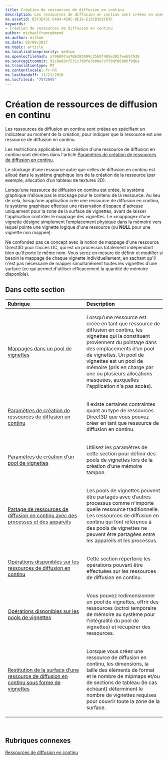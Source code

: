 ```yaml
---
title: Création de ressources de diffusion en continu
description: Les ressources de diffusion en continu sont créées en spécifiant un indicateur au moment de la création, pour indiquer que la ressource est une ressource de diffusion en continu.
ms.assetid: B3F3E43C-54D4-458C-9E16-E13CB382C83F
keywords:
- Création de ressources de diffusion en continu
author: michaelfromredmond
ms.author: mithom
ms.date: 02/08/2017
ms.topic: article
ms.localizationpriority: medium
ms.openlocfilehash: a796897aa786283499c25b0f405e302feeb5f938
ms.sourcegitcommit: 93c0a60cf531c7d9fe7b00e7cf78df86906f9d6e
ms.translationtype: MT
ms.contentlocale: fr-FR
ms.lasthandoff: 11/21/2018
ms.locfileid: "7572895"
---
```

# <a name="creating-streaming-resources"></a>Création de ressources de diffusion en continu


Les ressources de diffusion en continu sont créées en spécifiant un indicateur au moment de la création, pour indiquer que la ressource est une ressource de diffusion en continu.

Les restrictions applicables à la création d'une ressource de diffusion en continu sont décrites dans l'article [Paramètres de création de ressources de diffusion en continu](streaming-resource-creation-parameters.md).

Le stockage d’une ressource autre que celles de diffusion en continu est alloué dans le système graphique lors de la création de la ressource (par exemple, allocation d’un tableau de textures 2D).

Lorsqu'une ressource de diffusion en continu est créée, le système graphique n’alloue pas le stockage pour le contenu de la ressource. Au lieu de cela, lorsqu’une application crée une ressource de diffusion en continu, le système graphique effectue une réservation d’espace d'adresse uniquement pour la zone de la surface de vignettes, avant de laisser l'application contrôler le mappage des vignettes. Le «mappage» d’une vignette désigne simplement l’emplacement physique dans la mémoire vers lequel pointe une vignette logique d'une ressource (ou **NULL** pour une vignette non mappée).

Ne confondez pas ce concept avec la notion de mappage d’une ressource Direct3D pour l’accès UC, qui est un processus totalement indépendant bien qu'il porte le même nom. Vous serez en mesure de définir et modifier si besoin le mappage de chaque vignette individuellement, en sachant qu'il n'est pas nécessaire de mapper simultanément toutes les vignettes d’une surface (ce qui permet d'utiliser efficacement la quantité de mémoire disponible).

## <a name="span-idin-this-sectionspanin-this-section"></a><span id="in-this-section"></span>Dans cette section


<table>
<colgroup>
<col width="50%" />
<col width="50%" />
</colgroup>
<thead>
<tr class="header">
<th align="left">Rubrique</th>
<th align="left">Description</th>
</tr>
</thead>
<tbody>
<tr class="odd">
<td align="left"><p><a href="mappings-are-into-a-tile-pool.md">Mappages dans un pool de vignettes</a></p></td>
<td align="left"><p>Lorsqu’une ressource est créée en tant que ressource de diffusion en continu, les vignettes qui la constituent proviennent du pointage dans des emplacements d’un pool de vignettes. Un pool de vignettes est un pool de mémoire (pris en charge par une ou plusieurs allocations masquées, auxquelles l'application n'a pas accès).</p></td>
</tr>
<tr class="even">
<td align="left"><p><a href="streaming-resource-creation-parameters.md">Paramètres de création de ressources de diffusion en continu</a></p></td>
<td align="left"><p>Il existe certaines contraintes quant au type de ressources Direct3D que vous pouvez créer en tant que ressource de diffusion en continu.</p></td>
</tr>
<tr class="odd">
<td align="left"><p><a href="tile-pool-creation-parameters.md">Paramètres de création d’un pool de vignettes</a></p></td>
<td align="left"><p>Utilisez les paramètres de cette section pour définir des pools de vignettes lors de la création d’une mémoire tampon.</p></td>
</tr>
<tr class="even">
<td align="left"><p><a href="streaming-resource-cross-process-and-device-sharing.md">Partage de ressources de diffusion en continu avec des processus et des appareils</a></p></td>
<td align="left"><p>Les pools de vignettes peuvent être partagés avec d’autres processus comme n'importe quelle ressource traditionnelle. Les ressources de diffusion en continu qui font référence à des pools de vignettes ne peuvent être partagées entre les appareils et les processus.</p></td>
</tr>
<tr class="odd">
<td align="left"><p><a href="operations-available-on-streaming-resources.md">Opérations disponibles sur les ressources de diffusion en continu</a></p></td>
<td align="left"><p>Cette section répertorie les opérations pouvant être effectuées sur les ressources de diffusion en continu.</p></td>
</tr>
<tr class="even">
<td align="left"><p><a href="operations-available-on-tile-pools.md">Opérations disponibles sur les pools de vignettes</a></p></td>
<td align="left"><p>Vous pouvez redimensionner un pool de vignettes, offrir des ressources (octroi temporaire de mémoire au système pour l'intégralité du pool de vignettes) et récupérer des ressources.</p></td>
</tr>
<tr class="odd">
<td align="left"><p><a href="how-a-streaming-resource-s-area-is-tiled.md">Restitution de la surface d’une ressource de diffusion en continu sous forme de vignettes</a></p></td>
<td align="left"><p>Lorsque vous créez une ressource de diffusion en continu, les dimensions, la taille des éléments de format et le nombre de mipmaps et/ou de sections de tableau (le cas échéant) déterminent le nombre de vignettes requises pour couvrir toute la zone de la surface.</p></td>
</tr>
</tbody>
</table>

 

## <a name="span-idrelated-topicsspanrelated-topics"></a><span id="related-topics"></span>Rubriques connexes


[Ressources de diffusion en continu](streaming-resources.md)

 

 




